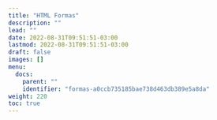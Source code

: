 ```yaml
---
title: "HTML Formas"
description: ""
lead: ""
date: 2022-08-31T09:51:51-03:00
lastmod: 2022-08-31T09:51:51-03:00
draft: false
images: []
menu:
  docs:
    parent: ""
    identifier: "formas-a0ccb735185bae738d463db389e5a8da"
weight: 220
toc: true
---
```

